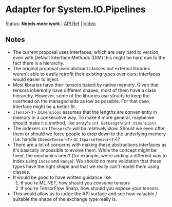 # Adapter for System.IO.Pipelines

Status: **Needs more work** | 
[API Ref](https://github.com/dotnet/corefx/issues/35765) |
[Video](https://www.youtube.com/watch?v=aaFcBs6cFqg)

## Notes

* The current proposal uses interfaces; which are very hard to version, even
  with Default Interface Methods (DIM) this might be hard due to the fact there
  is a hierarchy.
* The original proposal used abstract classes but external libraries weren't
  able to easily retrofit their existing types over ours; interfaces would
  easier to inject.
* Most libraries have their tensors baked by native memory. Given that tensors
  inherently have different shapes, most of them have a class hierarchy.
  However, some of the libraries use structs to keep the overhead on the managed
  side as low as possible. For that case, interface might be a better fit.
* `ITensor<T>.Dimensions` assumes that the lengths are conveniently in memory in
  a consecutive way. To make it more general, maybe we should make it a method,
  like array's `int GetLength(int dimension)`.
* The indexers on `ITensor<T>` will be relatively slow. Should we even offer
  them or should we force people to drop down to the underlying memory (i.e.
  handle `IDenseTensor<T>` or `ISparseTensor<T>`)?
* There are a lot of concerns with making these abstractions interfaces as it's
  basically impossible to evolve them. While the concept might be fixed, the
  mechanics aren't (for example, we're adding a different way to index using
  `Index` and `Range`). We should do more validation that these types have the
  right shape and that we really can't model them using classes.
* It would be good to have written guidance like:
    1. If you're ML.NET, how should you consume tensors
    2. If you're TensorFlow Sharp, how should you expose your tensors
* This would allow us to judge the API surface and see how valuable / suitable
  the shape of the exchange type really is.
